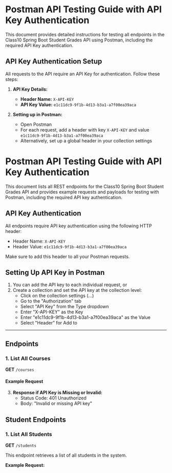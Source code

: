 # Postman API Testing Guide with API Key Authentication

This document provides detailed instructions for testing all endpoints in the Class10 Spring Boot Student Grades API using Postman, including the required API Key authentication.

## API Key Authentication Setup

All requests to the API require an API Key for authentication. Follow these steps:

1. **API Key Details:**
   - **Header Name:** `X-API-KEY`
   - **API Key Value:** `e1c11dc9-9f1b-4d13-b3a1-a7f00ea39aca`

2. **Setting up in Postman:**
   - Open Postman
   - For each request, add a header with key `X-API-KEY` and value `e1c11dc9-9f1b-4d13-b3a1-a7f00ea39aca`
   - Alternatively, set up a global header in your collection settings
# Postman API Testing Guide with API Key Authentication

This document lists all REST endpoints for the Class10 Spring Boot Student Grades API and provides example requests and payloads for testing with Postman, including the required API key authentication.

## API Key Authentication

All endpoints require API key authentication using the following HTTP header:
- Header Name: `X-API-KEY`
- Header Value: `e1c11dc9-9f1b-4d13-b3a1-a7f00ea39aca`

Make sure to add this header to all your Postman requests.

## Setting Up API Key in Postman

1. You can add the API key to each individual request, or
2. Create a collection and set the API key at the collection level:
   - Click on the collection settings (...)
   - Go to the "Authorization" tab
   - Select "API Key" from the Type dropdown
   - Enter "X-API-KEY" as the Key
   - Enter "e1c11dc9-9f1b-4d13-b3a1-a7f00ea39aca" as the Value
   - Select "Header" for Add to

---

## Endpoints

### 1. List All Courses
**GET** `/courses`

#### Example Request
3. **Response if API Key is Missing or Invalid:**
   - Status Code: 401 Unauthorized
   - Body: "Invalid or missing API key"

## Student Endpoints

### 1. List All Students
**GET** `/students`

This endpoint retrieves a list of all students in the system.

**Example Request:**
